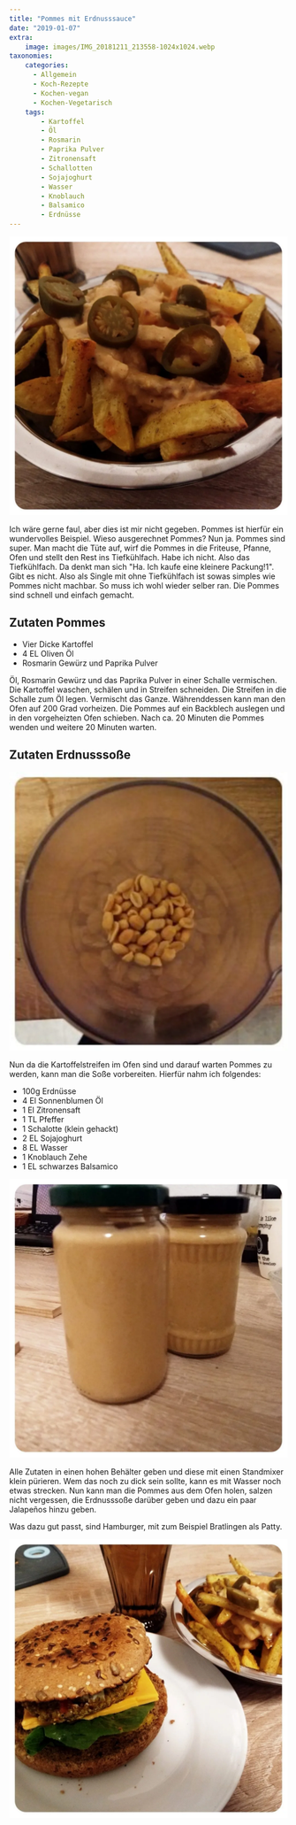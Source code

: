 ```yaml
---
title: "Pommes mit Erdnusssauce"
date: "2019-01-07"
extra:
    image: images/IMG_20181211_213558-1024x1024.webp
taxonomies:
    categories:
      - Allgemein
      - Koch-Rezepte
      - Kochen-vegan
      - Kochen-Vegetarisch
    tags:
        - Kartoffel
        - Öl
        - Rosmarin
        - Paprika Pulver
        - Zitronensaft
        - Schallotten
        - Sojajoghurt
        - Wasser
        - Knoblauch
        - Balsamico
        - Erdnüsse
---
```


[![Pommes mit Erdnusssoße und Jalapeños](images/IMG_20181211_213558-1024x1024.webp)](images/IMG_20181211_213558-1024x1024.webp)

Ich wäre gerne faul, aber dies ist mir nicht gegeben. Pommes ist hierfür ein wundervolles Beispiel. Wieso ausgerechnet Pommes? Nun ja. Pommes sind super. Man macht die Tüte auf, wirf die Pommes in die Friteuse, Pfanne, Ofen und stellt den Rest ins Tiefkühlfach. Habe ich nicht. Also das Tiefkühlfach. Da denkt man sich "Ha. Ich kaufe eine kleinere Packung!1". Gibt es nicht. Also als Single mit ohne Tiefkühlfach ist sowas simples wie Pommes nicht machbar. So muss ich wohl wieder selber ran. Die Pommes sind schnell und einfach gemacht.

## Zutaten Pommes
- Vier Dicke Kartoffel
- 4 EL Oliven Öl
- Rosmarin Gewürz und Paprika Pulver

Öl, Rosmarin Gewürz und das Paprika Pulver in einer Schalle vermischen. Die Kartoffel waschen, schälen und in Streifen schneiden. Die Streifen in die Schalle zum Öl legen. Vermischt das Ganze. Währenddessen kann man den Ofen auf 200 Grad vorheizen. Die Pommes auf ein Backblech auslegen und in den vorgeheizten Ofen schieben. Nach ca. 20 Minuten die Pommes wenden und weitere 20 Minuten warten.

## Zutaten Erdnusssoße

[![Messbecher mit Nüssen](images/IMG_20181222_011927-1-300x300.webp)](images/IMG_20181222_011927-1-300x300.webp)

Nun da die Kartoffelstreifen im Ofen sind und darauf warten Pommes zu werden, kann man die Soße vorbereiten. Hierfür nahm ich folgendes:

- 100g Erdnüsse
- 4 El Sonnenblumen Öl
- 1 El Zitronensaft
- 1 TL Pfeffer
- 1 Schalotte (klein gehackt)
- 2 EL Sojajoghurt
- 8 EL Wasser
- 1 Knoblauch Zehe
- 1 EL schwarzes Balsamico

[![Gläser mit Erdnusssoße](images/IMG_20181211_213724-1024x1024.webp)](images/IMG_20181211_213724-1024x1024.webp)

Alle Zutaten in einen hohen Behälter geben und diese mit einen Standmixer klein pürieren. Wem das noch zu dick sein sollte, kann es mit Wasser noch etwas strecken. Nun kann man die Pommes aus dem Ofen holen, salzen nicht vergessen, die Erdnusssoße darüber geben und dazu ein paar Jalapeños hinzu geben.

Was dazu gut passt, sind Hamburger, mit zum Beispiel Bratlingen als Patty.

[![Bagel mit Bratling, Salat und Käse, daneben Pommes mit Erdnusssoße und Jalapeños](images/IMG_20181211_213512-1024x1024.webp)](images/IMG_20181211_213512-1024x1024.webp)
